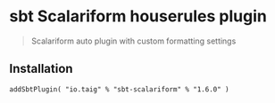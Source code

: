 # sbt Scalariform houserules plugin

> Scalariform auto plugin with custom formatting settings

## Installation

````
addSbtPlugin( "io.taig" % "sbt-scalariform" % "1.6.0" )
````